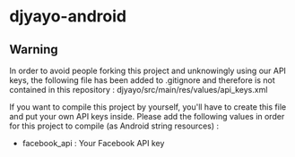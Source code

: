 djyayo-android
==============

Warning
-------

In order to avoid people forking this project and unknowingly using our API keys, the following
file has been added to .gitignore and therefore is not contained in this repository :
djyayo/src/main/res/values/api_keys.xml

If you want to compile this project by yourself, you'll have to create this file and put your own
API keys inside. Please add the following values in order for this project to compile (as Android
string resources) :
- facebook_api : Your Facebook API key